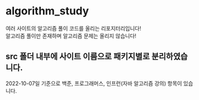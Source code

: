 # algorithm_study
여러 사이트의 알고리즘 풀이 코드를 올리는 리포지터리입니다!  
알고리즘 풀이만 존재하며 알고리즘 문제는 올리지 않습니다!

## src 폴더 내부에 사이트 이름으로 패키지별로 분리하였습니다.
2022-10-07일 기준으로 백준, 프로그래머스, 인프런(자바 알고리즘 강의) 항목이 있습니다.
